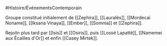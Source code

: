 #Histoire/ÉvénementsContemporain 

Groupe constitué initialement de [[Zephira]], [[Lauralès]], [[Mordecai Noname]], [[Iksana Vinaya]], [[Ember]], [[Somnia]] et [[Zephira]].

Rejoitn plus tard par [[Isis]] et [[Osiris]], puis [[Lossë Lapattë]], [[Namemei aux Écailles d'Or]]  et enfin [[Casey Mirtek]].